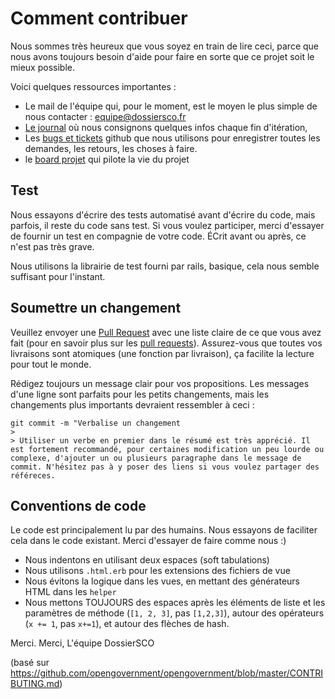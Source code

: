 # Comment contribuer

Nous sommes très heureux que vous soyez en train de lire ceci, parce que nous avons toujours besoin d'aide pour faire en sorte que ce projet soit le mieux possible.

Voici quelques ressources importantes :

  * Le mail de l'équipe qui, pour le moment, est le moyen le plus simple de nous contacter : [equipe@dossiersco.fr](mailto:equipe@dossiersco.fr)
  * [Le journal](doc/journal.md) où nous consignons quelques infos chaque fin d'itération,
  * Les [bugs et tickets](https://github.com/betagouv/dossiersco/issues) github que nous utilisons pour enregistrer toutes les demandes, les retours, les choses à faire.
  * le [board projet](https://github.com/betagouv/dossiersco/projects/1?fullscreen=true) qui pilote la vie du projet
 
## Test

Nous essayons d'écrire des tests automatisé avant d'écrire du code, mais parfois, il reste du code sans test. Si vous voulez participer, merci d'essayer de fournir un test en compagnie de votre code. ÉCrit avant ou après, ce n'est pas très grave.

Nous utilisons la librairie de test fourni par rails, basique, cela nous semble suffisant pour l'instant.


## Soumettre un changement

Veuillez envoyer une [Pull Request](https://github.com/betagouv/dossiersco/pull/new/master) avec une liste claire de ce que vous avez fait (pour en savoir plus sur les [pull requests](http://help.github.com/pull-requests/)). Assurez-vous que toutes vos livraisons sont atomiques (une fonction par livraison), ça facilite la lecture pour tout le monde.

Rédigez toujours un message clair pour vos propositions. Les messages d'une ligne sont parfaits pour les petits changements, mais les changements plus importants devraient ressembler à ceci :

    git commit -m "Verbalise un changement 
    > 
    > Utiliser un verbe en premier dans le résumé est très apprécié. Il est fortement recommandé, pour certaines modification un peu lourde ou complexe, d'ajouter un ou plusieurs paragraphe dans le message de commit. N'hésitez pas à y poser des liens si vous voulez partager des référeces.


## Conventions de code

Le code est principalement lu par des humains. Nous essayons de faciliter cela dans le code existant. Merci d'essayer de faire comme nous :)

  * Nous indentons en utilisant deux espaces (soft tabulations)
  * Nous utilisons `.html.erb` pour les extensions des fichiers de vue
  * Nous évitons la logique dans les vues, en mettant des générateurs HTML dans les `helper`
  * Nous mettons TOUJOURS des espaces après les éléments de liste et les paramètres de méthode (`[1, 2, 3]`, pas `[1,2,3]`), autour des opérateurs (`x += 1`, pas `x+=1`), et autour des flèches de hash.


Merci. Merci,
L'équipe DossierSCO


(basé sur https://github.com/opengovernment/opengovernment/blob/master/CONTRIBUTING.md)


